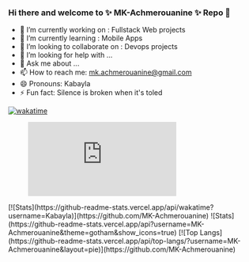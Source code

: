 ### Hi there and welcome to ✨ MK-Achmerouanine ✨ Repo 👋


- 🔭 I’m currently working on : Fullstack Web projects
- 🌱 I’m currently learning : Mobile Apps
- 👯 I’m looking to collaborate on : Devops projects
- 🤔 I’m looking for help with ...
- 💬 Ask me about ...
- 📫 How to reach me: mk.achmerouanine@gmail.com
- 😄 Pronouns: Kabayla
- ⚡ Fun fact: Silence is broken when it's toled

[![wakatime](https://wakatime.com/badge/user/bc6df760-aa56-4ed5-9a95-86b156b2f4cb.svg)](https://wakatime.com/@bc6df760-aa56-4ed5-9a95-86b156b2f4cb)

<figure><embed src="https://wakatime.com/share/@Kabayla/12c1e460-7370-4717-abf3-c9a435e87866.svg"></embed></figure>
<!--START_SECTION:waka--><!--END_SECTION:waka-->
[![Stats](https://github-readme-stats.vercel.app/api/wakatime?username=Kabayla)](https://github.com/MK-Achmerouanine)
![Stats](https://github-readme-stats.vercel.app/api?username=MK-Achmerouanine&theme=gotham&show_icons=true)
[![Top Langs](https://github-readme-stats.vercel.app/api/top-langs/?username=MK-Achmerouanine&layout=pie)](https://github.com/MK-Achmerouanine)

